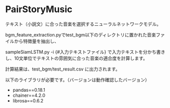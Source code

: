# PairStoryMusic

テキスト（小説文）に合った音楽を選択するニューラルネットワークモデル。

bgm_feature_extraction.pyでtest_bgm以下のディレクトリに置かれた音楽ファイルから特徴量を抽出し、

sampleSiamLSTM.py -i {#入力テキストファイル} で入力テキストを分かち書きし、10文単位でテキストの雰囲気に合った音楽の適合度を計算します。

計算結果は、test_bgm/test_result.csv に出力されます。

以下のライブラリが必要です。（バージョンは動作確認したバージョン）

* pandas==0.18.1
* chainer==4.2.0
* librosa==0.6.2

